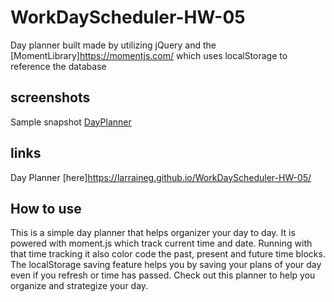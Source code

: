 # WorkDayScheduler-HW-05

Day planner built made by utilizing jQuery and the [MomentLibrary]https://momentjs.com/ which uses localStorage to reference the database

## screenshots
Sample snapshot
[DayPlanner](https://user-images.githubusercontent.com/68169895/90209708-b55de180-ddb1-11ea-9632-b9ff98a71f4a.png)


## links
Day Planner [here]https://larraineg.github.io/WorkDayScheduler-HW-05/

## How to use
This is a simple day planner that helps organizer your day to day. It is powered with moment.js which track current time and date. Running with that time tracking it also color code the past, present and future time blocks. The localStorage saving feature helps you by saving your plans of your day even if you refresh or time has passed. Check out this planner to help you organize and strategize your day. 

